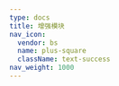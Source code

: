 ```yaml
---
type: docs
title: 增强模块
nav_icon:
  vendor: bs
  name: plus-square
  className: text-success
nav_weight: 1000
---
```

